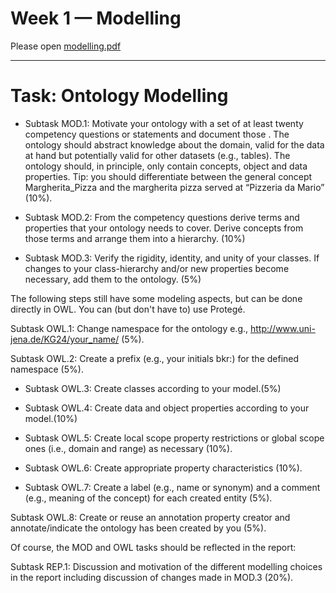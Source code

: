 # Week 1 — Modelling

Please
open [modelling.pdf](modelling.pdf)


---

# Task: Ontology Modelling

* Subtask MOD.1: Motivate your ontology with a set of at least twenty competency questions or statements and document those . The ontology should abstract knowledge about the domain, valid for the data at hand but potentially valid for other datasets (e.g., tables). The ontology should, in principle, only contain concepts, object and data properties. Tip: you should differentiate between the general concept Margherita_Pizza and the margherita pizza served at “Pizzeria da Mario” (10%).

* Subtask MOD.2: From the competency questions derive terms and properties that your ontology needs to cover. Derive concepts from those terms and arrange them into a hierarchy. (10%)

* Subtask MOD.3: Verify the rigidity, identity, and unity of your classes. If changes to your class-hierarchy and/or new properties become necessary, add them to the ontology. (5%)

The following steps still have some modeling aspects, but can be done directly in OWL. You can (but don't have to) use Protegé.

Subtask OWL.1: Change namespace for the ontology e.g., http://www.uni-jena.de/KG24/your_name/ (5%).

Subtask OWL.2: Create a prefix (e.g., your initials bkr:) for the defined namespace (5%).

* Subtask OWL.3: Create classes according to your model.(5%)

* Subtask OWL.4: Create data and object properties according to your model.(10%)

* Subtask OWL.5: Create local scope property restrictions or global scope ones (i.e., domain and range) as necessary (10%).

* Subtask OWL.6: Create appropriate property characteristics (10%).

* Subtask OWL.7: Create a label (e.g., name or synonym) and a comment (e.g., meaning of the concept) for each created entity (5%).

Subtask OWL.8: Create or reuse an annotation property creator and annotate/indicate the ontology has been created by you (5%).

Of course, the MOD and OWL tasks should be reflected in the report:

Subtask REP.1: Discussion and motivation of the different modelling choices in the report including discussion of changes made in MOD.3 (20%).